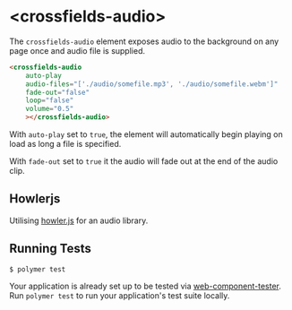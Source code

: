# \<crossfields-audio\>

The `crossfields-audio` element exposes audio to the background on any page once and audio file is supplied.

```html
<crossfields-audio
    auto-play
    audio-files="['./audio/somefile.mp3', './audio/somefile.webm']"
    fade-out="false"
    loop="false"
    volume="0.5"
    ></crossfields-audio>
```

With `auto-play` set to `true`, the element will automatically begin playing on
load as long a file is specified.

With `fade-out` set to `true` it the audio will fade out at the end of the audio
clip.

## Howlerjs

Utilising [howler.js](https://github.com/goldfire/howler.js) for an audio library.

## Running Tests

```
$ polymer test
```

Your application is already set up to be tested via [web-component-tester](https://github.com/Polymer/web-component-tester). Run `polymer test` to run your application's test suite locally.
